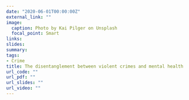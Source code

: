 ```yaml
---
date: "2020-06-01T00:00:00Z"
external_link: ""
image:
  caption: Photo by Kai Pilger on Unsplash
  focal_point: Smart
links:
slides:
summary:
tags:
- Crime
title: The disentanglement between violent crimes and mental health
url_code: ""
url_pdf: ""
url_slides: ""
url_video: ""
---
```

